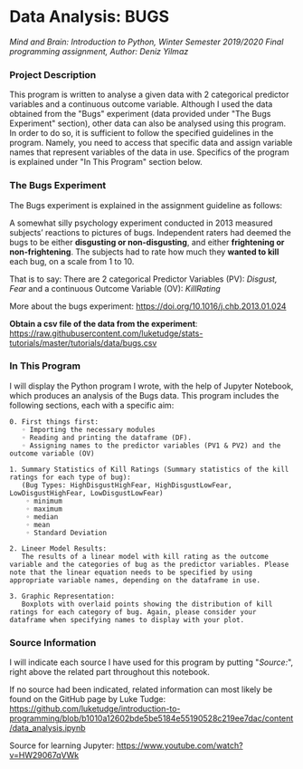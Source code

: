 # Data Analysis: BUGS

*Mind and Brain: Introduction to Python,
Winter Semester 2019/2020 Final programming assignment,
Author: Deniz Yilmaz*


### Project Description

This program is written to analyse a given data with 2 categorical predictor variables and a continuous outcome variable. Although I used the data obtained from the "Bugs" experiment (data provided under "The Bugs Experiment" section), other data can also be analysed using this program. In order to do so, it is sufficient to follow the specified guidelines in the program. Namely, you need to access that specific data and assign variable names that represent variables of the data in use. Specifics of the program is explained under "In This Program" section below.

### The Bugs Experiment

The Bugs experiment is explained in the assignment guideline as follows: 

A somewhat silly psychology experiment conducted in 2013 measured subjects’ reactions to pictures of bugs. 
Independent raters had deemed the bugs to be either **disgusting or non-disgusting**, 
and either **frightening or non-frightening**. 
The subjects had to rate how much they **wanted to kill** each bug, on a scale from 1 to 10. 

That is to say:
There are 2 categorical Predictor Variables (PV): *Disgust, Fear* and a continuous Outcome Variable (OV): *KillRating*

More about the bugs experiment: 
https://doi.org/10.1016/j.chb.2013.01.024

**Obtain a csv file of the data from the experiment**:
https://raw.githubusercontent.com/luketudge/stats-tutorials/master/tutorials/data/bugs.csv 

### In This Program

I will display the Python program I wrote, with the help of Jupyter Notebook, which produces an analysis of the Bugs data. 
This program includes the following sections, each with a specific aim:

    0. First things first: 
       ◦ Importing the necessary modules
       ◦ Reading and printing the dataframe (DF).
       ◦ Assigning names to the predictor variables (PV1 & PV2) and the outcome variable (OV)

    1. Summary Statistics of Kill Ratings (Summary statistics of the kill ratings for each type of bug):
       (Bug Types: HighDisgustHighFear, HighDisgustLowFear, LowDisgustHighFear, LowDisgustLowFear)
        ◦ minimum
        ◦ maximum
        ◦ median
        ◦ mean
        ◦ Standard Deviation

    2. Lineer Model Results:
       The results of a linear model with kill rating as the outcome variable and the categories of bug as the predictor variables. Please        note that the linear equation needs to be specified by using appropriate variable names, depending on the dataframe in use.

    3. Graphic Representation:
       Boxplots with overlaid points showing the distribution of kill ratings for each category of bug. Again, please consider your              dataframe when specifying names to display with your plot.

### Source Information

I will indicate each source I have used for this program by putting "*Source:*", right above the related part throughout this notebook.

If no source had been indicated, related information can most likely be found on the GitHub page by Luke Tudge:
https://github.com/luketudge/introduction-to-programming/blob/b1010a12602bde5be5184e55190528c219ee7dac/content/data_analysis.ipynb

Source for learning Jupyter: 
https://www.youtube.com/watch?v=HW29067qVWk



